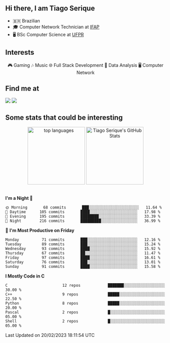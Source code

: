 
<h2> Hi there, I am Tiago Serique</h2>

<div>
	<ul>
		<li>🇧🇷 Brazilian</li>
		<li>🎓 Computer Network Technician at <a href="https://www.ifap.edu.br/">IFAP</a></li>
		<li>🖥️ BSc Computer Science at <a href="https://www.ufpr.br/portalufpr/">UFPR</a></li>
	</ul>
</div>


<h2>Interests</h2>

<div align="center">
	🎮 Gaming 🎶 Music 🌐 Full Stack Development 🎲 Data Analysis 🖥️ Computer Network
</div>

<h2>Find me at</h2>

<div>
	<a href="https://www.linkedin.com/in/tiago-serique"><img src="https://img.shields.io/badge/LinkedIn-0077B5?style=for-the-badge&logo=linkedin&logoColor=white"></a>
	<a href="https://www.instagram.com/tiago.serique/"><img src="https://img.shields.io/badge/Instagram-E4405F?style=for-the-badge&logo=instagram&logoColor=white"></a>
</div>

<h2>Some stats that could be interesting</h2>

<div align="center">
	<img height="180em" src="https://tiagoserique.vercel.app/api/top-langs/?layout=compact&theme=tokyonight&username=tiagoserique&langs_count=10&hide=makefile&exclude_repo=vim-mods" alt="top languages">
	<img height="180em" src="https://tiagoserique.vercel.app/api?username=tiagoserique&count_private=true&show_icons=true&theme=tokyonight&include_all_commits=true" alt="Tiago Serique's GitHub Stats">
</div> 

<br>

<!--START_SECTION:waka-->
**I'm a Night 🦉** 

```text
🌞 Morning       68 commits       ███░░░░░░░░░░░░░░░░░░░░░░   11.64 % 
🌆 Daytime      105 commits       ████░░░░░░░░░░░░░░░░░░░░░   17.98 % 
🌃 Evening      195 commits       ████████░░░░░░░░░░░░░░░░░   33.39 % 
🌙 Night        216 commits       █████████░░░░░░░░░░░░░░░░   36.99 % 

```
📅 **I'm Most Productive on Friday** 

```text
Monday          71 commits       ███░░░░░░░░░░░░░░░░░░░░░░   12.16 % 
Tuesday         89 commits       ███░░░░░░░░░░░░░░░░░░░░░░   15.24 % 
Wednesday       93 commits       ████░░░░░░░░░░░░░░░░░░░░░   15.92 % 
Thursday        67 commits       ██░░░░░░░░░░░░░░░░░░░░░░░   11.47 % 
Friday          97 commits       ████░░░░░░░░░░░░░░░░░░░░░   16.61 % 
Saturday        76 commits       ███░░░░░░░░░░░░░░░░░░░░░░   13.01 % 
Sunday          91 commits       ████░░░░░░░░░░░░░░░░░░░░░   15.58 % 

```


**I Mostly Code in C** 

```text
C                        12 repos            ███████░░░░░░░░░░░░░░░░░░   30.00 % 
C++                      9 repos             █████░░░░░░░░░░░░░░░░░░░░   22.50 % 
Python                   8 repos             █████░░░░░░░░░░░░░░░░░░░░   20.00 % 
Pascal                   2 repos             █░░░░░░░░░░░░░░░░░░░░░░░░   05.00 % 
Shell                    2 repos             █░░░░░░░░░░░░░░░░░░░░░░░░   05.00 % 

```



 Last Updated on 20/02/2023 18:11:54 UTC
<!--END_SECTION:waka-->

